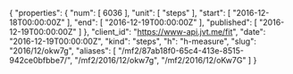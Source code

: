 {
  "properties": {
    "num": [
      6036
    ],
    "unit": [
      "steps"
    ],
    "start": [
      "2016-12-18T00:00:00Z"
    ],
    "end": [
      "2016-12-19T00:00:00Z"
    ],
    "published": [
      "2016-12-19T00:00:00Z"
    ]
  },
  "client_id": "https://www-api.jvt.me/fit",
  "date": "2016-12-19T00:00:00Z",
  "kind": "steps",
  "h": "h-measure",
  "slug": "2016/12/okw7g",
  "aliases": [
    "/mf2/87ab18f0-65c4-413e-8515-942ce0bfbbe7/",
    "/mf2/2016/12/okw7g",
    "/mf2/2016/12/oKw7G"
  ]
}
